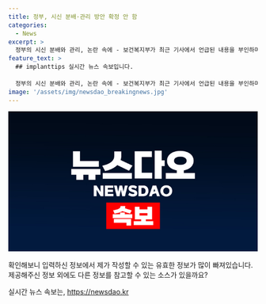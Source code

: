 ```yaml
---
title: 정부, 시신 분배·관리 방안 확정 안 함
categories:
  - News
excerpt: >
  정부의 시신 분배와 관리, 논란 속에 - 보건복지부가 최근 기사에서 언급된 내용을 부인하며, 확정된 바가 없음을 강조했다. 시신에 대한 정부의 역할과 방안에 대한 논의가 계속되고 있으며, 자세한 내용은 정책브리핑을 참고하길 바란다. <자료출처=정책브리핑 www.korea.kr> (150자)
feature_text: >
  ## implanttips 실시간 뉴스 속보입니다.

  정부의 시신 분배와 관리, 논란 속에 - 보건복지부가 최근 기사에서 언급된 내용을 부인하며, 확정된 바가 없음을 강조했다. 시신에 대한 정부의 역할과 방안에 대한 논의가 계속되고 있으며, 자세한 내용은 정책브리핑을 참고하길 바란다. <자료출처=정책브리핑 www.korea.kr> (150자)
image: '/assets/img/newsdao_breakingnews.jpg'
---
```


<p><img src="/assets/img/newsdao_breakingnews.jpg" alt="implanttips 속보" /></p>

<p>확인해보니 입력하신 정보에서 제가 작성할 수 있는 유효한 정보가 많이 빠져있습니다. 제공해주신 정보 외에도 다른 정보를 참고할 수 있는 소스가 있을까요?</p>
실시간 뉴스 속보는, <a href="https://newsdao.kr" rel="dofollow">https://newsdao.kr</a>


